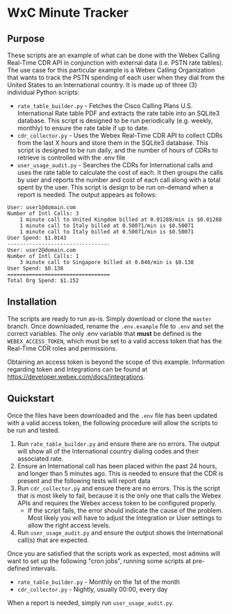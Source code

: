 WxC Minute Tracker
==================
Purpose
-------
These scripts are an example of what can be done with the Webex Calling Real-Time CDR API in conjunction with external
data (i.e. PSTN rate tables). The use case for this particular example is a Webex Calling Organization that wants to
track the PSTN spending of each user when they dial from the United States to an International country. It is made up
of three (3) individual Python scripts:

* ``rate_table_builder.py`` - Fetches the Cisco Calling Plans U.S. International Rate table PDF and extracts the rate table
into an SQLite3 database. This script is designed to be run periodically (e.g. weekly, monthly) to ensure the rate table
if up to date.
* ``cdr_collector.py`` - Uses the Webex Real-Time CDR API to collect CDRs from the last X hours and store them in the
SQLite3 database. This script is designed to be run daily, and the number of hours of CDRs to retrieve is controlled
with the .env file
* ``user_usage_audit.py`` - Searches the CDRs for International calls and uses the rate table to calculate the cost
of each. It then groups the calls by user and reports the number and cost of each call along with a total spent by the
user. This script is design to be run on-demand when a report is needed. The output appears as follows:

``` text
User: user1@domain.com
Number of Intl Calls: 3
	1 minute call to United Kingdom billed at 0.01288/min is $0.01288
	1 minute call to Italy billed at 0.50071/min is $0.50071
	1 minute call to Italy billed at 0.50071/min is $0.50071
User Spend: $1.0143
---------------------------------
User: user2@domain.com
Number of Intl Calls: 1
	3 minute call to Singapore billed at 0.046/min is $0.138
User Spend: $0.138
=================================
Total Org Spend: $1.152
```

Installation
------------
The scripts are ready to run as-is. Simply download or clone the ``master`` branch. Once downloaded, rename the
``.env.example`` file to ``.env`` and set the correct variables. The only .env variable that **must** be defined is the
``WEBEX_ACCESS_TOKEN``, which must be set to a valid access token that has the Real-Time CDR roles and permissions.

Obtaining an access token is beyond the scope of this example. Information regarding token and Integrations can be
found at https://developer.webex.com/docs/integrations.

Quickstart
----------
Once the files have been downloaded and the ``.env`` file has been updated with a valid access token, the following
procedure will allow the scripts to be run and tested.

1. Run ``rate_table_builder.py`` and ensure there are no errors. The output will show all of the International country
dialing codes and their associated rate.
2. Ensure an International call has been placed within the past 24 hours, and longer than 5 minutes ago. This is needed
to ensure that the CDR is present and the following tests will report data
3. Run ``cdr_collector.py`` and ensure there are no errors. This is the script that is most likely to fail, because it
is the only one that calls the Webex APIs and requires the Webex access token to be configured properly.
    * If the script fails, the error should indicate the cause of the problem. Most likely you will have to adjust the
Integration or User settings to allow the right access levels.
4. Run ``user_usage_audit.py`` and ensure the output shows the International call(s) that are expected.

Once you are satisfied that the scripts work as expected, most admins will want to set up the following "cron jobs",
running some scripts at pre-defined intervals.

* ``rate_table_builder.py`` - Monthly on the 1st of the month
* ``cdr_collector.py`` - Nightly, usually 00:00, every day

When a report is needed, simply run ``user_usage_audit.py``.